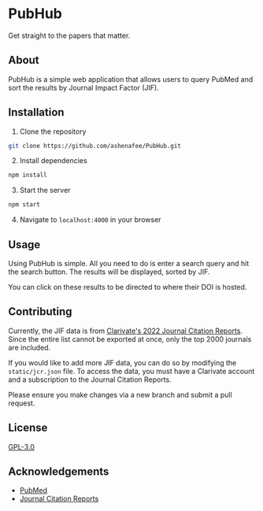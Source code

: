 # PubHub

Get straight to the papers that matter.

## About

PubHub is a simple web application that allows users to query PubMed and sort the results by Journal Impact Factor (JIF).

## Installation

1. Clone the repository

```bash
git clone https://github.com/ashenafee/PubHub.git
```

2. Install dependencies

```bash
npm install
```

3. Start the server

```bash
npm start
```

4. Navigate to `localhost:4000` in your browser

## Usage

Using PubHub is simple. All you need to do is enter a search query and hit the search button. The results will be displayed, sorted by JIF.

You can click on these results to be directed to where their DOI is hosted.

## Contributing

Currently, the JIF data is from [Clarivate's 2022 Journal Citation Reports](https://jcr.clarivate.com/jcr/home). Since the entire list cannot be exported at once, only the top 2000 journals are included.

If you would like to add more JIF data, you can do so by modifying the `static/jcr.json` file. To access the data, you must have a Clarivate account and a subscription to the Journal Citation Reports.

Please ensure you make changes via a new branch and submit a pull request.

## License

[GPL-3.0](https://choosealicense.com/licenses/gpl-3.0/)

## Acknowledgements

- [PubMed](https://pubmed.ncbi.nlm.nih.gov/)
- [Journal Citation Reports](https://jcr.clarivate.com/jcr/home)

